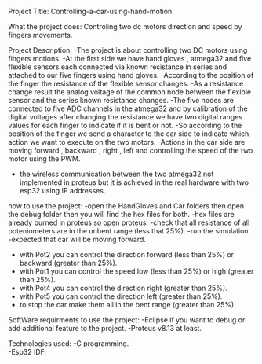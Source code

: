 Project Title: 
Controlling-a-car-using-hand-motion.

What the project does:
Controling two dc motors direction and speed by fingers movements. 

Project Description:
-The project is about controlling two DC motors using fingers motions.
-At the first side we have hand gloves , atmega32 and five flexible sensors each connected via known resistance in series and attached to our five fingers using hand gloves.
-According to the position of the finger the resistance of the flexible sensor changes.
-As a resistance change result the analog voltage of the common node between the flexible sensor and the series known resistance changes. 
-The five nodes are connected to five ADC channels in the atmega32 and by calibration of the digital voltages after changing the resistance we have two digital ranges values for each finger to indicate if it is bent or not.
-So according to the position of the finger we send a character to the car side to indicate which action we want to execute on the two motors.
-Actions in the car side are moving forward , backward , right , left and controlling the speed of the two motor using the PWM. 
- the wireless communication between the two atmega32 not implemented in proteus but it is achieved in the real hardware with two esp32 using IP addresses.

how to use the project:
-open the HandGloves and Car folders then open the debug folder then you will find the hex files for both.
-hex files are already burned in proteus so open proteus. 
-check that all resistance of all poteniometers are in the unbent range (less that 25%).
-run the simulation. 
-expected that car will be moving forward.
- with Pot2 you can control the direction forward (less than 25%) or backward (greater than 25%).
- with Pot1 you can control the speed low (less than 25%) or high (greater than 25%).
- with Pot4 you can control the direction right (greater than 25%). 
- with Pot5 you can control the direction left (greater than 25%).
- to stop the car make them all in the bent range (greater than 25%).

SoftWare requirments to use the project: 
-Eclipse if you want to debug or add additional feature to the project.
-Proteus v8.13 at least. 

Technologies used:
-C programming.  
-Esp32 IDF.



